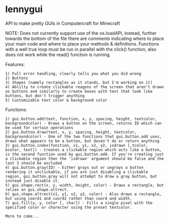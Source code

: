 lennygui
========

API to make pretty GUIs in Computercraft for Minecraft

NOTE: Does not currently support use of the os.loadAPI, instead, further towards the bottom of the file there are comments indicating where to place your main code and where to place your methods & definitions. Functions with a well true loop must be run in parallel with the click() function, also does not work while the read() function is running.

Features:

	1) Full error handling, clearly tells you what you did wrong
	2) Buttons
	3) Shapes (namely rectangles as it stands, but I'm working on it)
	4) Ablilty to create clickable reagons of the screen that aren't drawn as buttons and similarly to create boxes with text that look like buttons, but don't trigger anything
	5) Customizable text color & background color

Functions:

	1) gui.button.add(text, function, x, y, spacing, height, textcolor, backgroundcolor) - Draws a button on the screen, returns ID which can be used for certain operations
	2) gui.button.draw(text, x, y, spacing, height, textcolor, backgroundcolor) - One of the two functions that gui.button.add uses, draws what appears to be a button, but dosen't do or return anything
	3) gui.button.index(function, x1, y1, x2, y2, isdrawn [,tcolor, bcolor, text]) - Creates a clickable region which acts like a button, is the second function used by gui.button.add. If you're creating just a clickable region then the 'isdrawn' argument should be false and the last 3 should be excluded
	4) gui.button.gray(ID) - Either grays out or ungrays a button rendering it unclickable, if you are just disabling a clickable region, gui.button.gray will not attempt to draw a gray button, but instead just disable it.
	5) gui.shape.rect(x, y, width, height, color) - Draws a rectangle, but relies on gui.shape.altrect.
	6) gui.shape.altrect(x1, y1, x2, y2, color) - Also draws a rectangle, but using coord1 and coord2 rather than coord and width.
	7) gui.fill(x, y, color [, char]) - Fills a single pixel with the specified color or charecter using the preset textcolor.

	More to come...